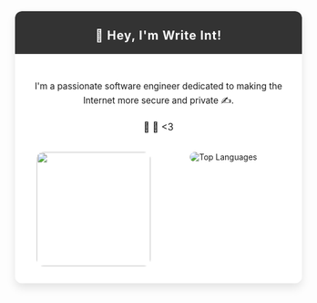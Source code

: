 <div style="margin: 0 auto; background-color: #ffffff; border-radius: 12px; box-shadow: 0 8px 16px rgba(0, 0, 0, 0.1); overflow: hidden;">
    <!-- Header Section -->
    <div style="text-align: center; background-color: #333; color: white; padding: 20px; border-radius: 12px 12px 0 0;">
        <h1 style="margin: 10px 0 0; font-size: 1.5em; letter-spacing: 1px;">👋 Hey, I'm Write Int!</h1>
    </div>
    <!-- Main Content Section -->
    <div style="max-width: 600px; margin: 0 auto; padding: 30px; text-align: center;">
        <!-- Introduction -->
        <p style="line-height: 1.6; margin-bottom: 20px; font-size: 1.1em;">I'm a passionate software engineer dedicated to making the Internet more secure and private ✍️.</p>
        <p style="line-height: 1.6; margin-bottom: 30px; font-size: 1.2em;">🔴 🔵 <3 </p>
        <!-- GitHub Stats in Same Line -->
        <div style="display: flex; justify-content: space-between; margin-top: 30px;">
            <div style="flex: 1; box-sizing: border-box; margin-right: 3%;">
                <a href="https://github.com/WriteNaN">
                    <img align="center" src="https://letstrys-bloedboemmel.vercel.app/api/?username=WriteNaN&show_icons=true&theme=radical" height="200" style="border-radius: 12px;">
                </a>
            </div>
            <div style="flex: 1; box-sizing: border-box;">
                <img src="https://github-readme-stats.vercel.app/api/top-langs/?username=WriteNaN&layout=compact&theme=radical" alt="Top Languages" style="border-radius: 12px;">
            </div>
        </div>
    </div>
</div>
